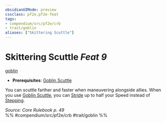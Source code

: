 ```yaml
---
obsidianUIMode: preview
cssclass: pf2e,pf2e-feat
tags:
- compendium/src/pf2e/crb
- trait/goblin
aliases: ["Skittering Scuttle"]
---
```

# Skittering Scuttle  *Feat 9*  
[goblin](goblin.md "Goblin Ancestry & Heritage Trait")  

- **Prerequisites**: [Goblin Scuttle](goblin-scuttle.md)

You can scuttle farther and faster when maneuvering alongside allies. When you use [Goblin Scuttle](goblin-scuttle.md), you can [Stride](stride.md) up to half your Speed instead of [Stepping](step.md).

*Source: Core Rulebook p. 49*  
%% #compendium/src/pf2e/crb #trait/goblin %%